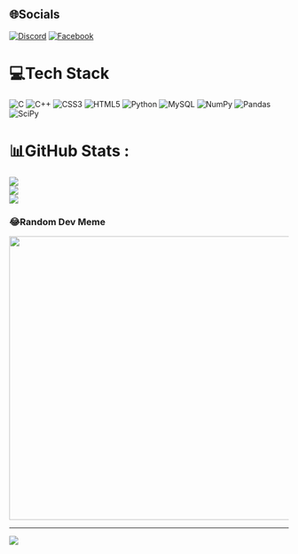 
## 🌐Socials
[![Discord](https://img.shields.io/badge/Discord-%237289DA.svg?logo=discord&logoColor=white)](htttps://discord.gg/https://discord.com/users/977269758099591218/) [![Facebook](https://img.shields.io/badge/Facebook-%231877F2.svg?logo=Facebook&logoColor=white)](https://facebook.com/https://www.facebook.com/profile.php?id=100039243652607) 

# 💻Tech Stack
![C](https://img.shields.io/badge/c-%2300599C.svg?style=for-the-badge&logo=c&logoColor=white) ![C++](https://img.shields.io/badge/c++-%2300599C.svg?style=for-the-badge&logo=c%2B%2B&logoColor=white) ![CSS3](https://img.shields.io/badge/css3-%231572B6.svg?style=for-the-badge&logo=css3&logoColor=white) ![HTML5](https://img.shields.io/badge/html5-%23E34F26.svg?style=for-the-badge&logo=html5&logoColor=white) ![Python](https://img.shields.io/badge/python-3670A0?style=for-the-badge&logo=python&logoColor=ffdd54) ![MySQL](https://img.shields.io/badge/mysql-%2300f.svg?style=for-the-badge&logo=mysql&logoColor=white) ![NumPy](https://img.shields.io/badge/numpy-%23013243.svg?style=for-the-badge&logo=numpy&logoColor=white) ![Pandas](https://img.shields.io/badge/pandas-%23150458.svg?style=for-the-badge&logo=pandas&logoColor=white) ![SciPy](https://img.shields.io/badge/SciPy-%230C55A5.svg?style=for-the-badge&logo=scipy&logoColor=%white)
# 📊GitHub Stats :
![](https://github-readme-stats.vercel.app/api?username=quocmoet195&theme=radical&hide_border=false&include_all_commits=false&count_private=false)<br/>
![](https://github-readme-streak-stats.herokuapp.com/?user=quocmoet195&theme=radical&hide_border=false)<br/>
![](https://github-readme-stats.vercel.app/api/top-langs/?username=quocmoet195&theme=radical&hide_border=false&include_all_commits=false&count_private=false&layout=compact)

### 😂Random Dev Meme
<img src="https://tse1.mm.bing.net/th?id=OIP.M2BE9dqZF8I_jNRN5ZpkcQAAAA&pid=Api&P=0&h=220" width="512px"/>

---
[![](https://visitcount.itsvg.in/api?id=quocmoet195&icon=0&color=0)](https://visitcount.itsvg.in)

